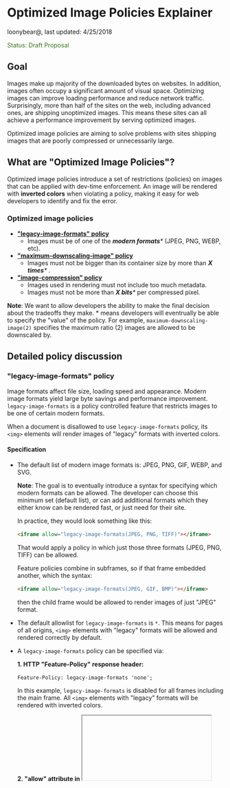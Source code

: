 # Optimized Image Policies Explainer

loonybear@, last updated: 4/25/2018

<span style="color:#38761d;">Status: Draft Proposal</span>


## Goal

Images make up majority of the downloaded bytes on websites. In addition, images often occupy a significant amount of visual space. Optimizing images can improve loading performance and reduce network traffic. Surprisingly, more than half of the sites on the web, including advanced ones, are shipping unoptimized images. This means these sites can all achieve a performance improvement by serving optimized images.

Optimized image policies are aiming to solve problems with sites shipping images that are poorly compressed or unnecessarily large.


## What are "Optimized Image Policies"?

Optimized image policies introduce a set of restrictions (policies) on images that can be applied with dev-time enforcement. An image will be rendered with **inverted colors** when violating a policy, making it easy for web developers to identify and fix the error.


### Optimized image policies

*   **["legacy-image-formats" policy](#legacy-image-formats)**
    *   Images must be of one of the _**modern formats***_ (JPEG, PNG, WEBP, etc).
*   **["maximum-downscaling-image" policy](#maximum-downscaling-image)**
    *   Images must not be bigger than its container size by more than _**X times***_ .
*   **["image-compression" policy](#image-compression)**
    *   Images used in rendering must not include too much metadata.
    *   Images must not be more than _**X bits***_ per compressed pixel.

**Note**: We want to allow developers the ability to make the final decision about the tradeoffs they make. * means developers will eventrually be able to specify the "value" of the policy. For example, `maximum-downscaling-image(2)` specifies the maximum ratio (2) images are allowed to be downscaled by.


## Detailed policy discussion

<a name="legacy-image-formats">

### "legacy-image-formats" policy

</a>

Image formats affect file size, loading speed and appearance. Modern image formats yield large byte savings and performance improvement. `legacy-image-formats` is a policy controlled feature that restricts images to be one of certain modern formats.

When a document is disallowed to use `legacy-image-formats` policy, its `<img>` elements will render images of "legacy" formats with inverted colors.


#### Specification

- The default list of modern image formats is: JPEG, PNG, GIF, WEBP, and SVG.

    **Note**: The goal is to eventually introduce a syntax for specifying which modern formats can be allowed. The developer can choose this minimum set (default list), or can add additional formats which they either know can be rendered fast, or just need for their site.

    In practice, they would look something like this:

    ```html
    <iframe allow="legacy-image-formats(JPEG, PNG, TIFF)"></iframe>
    ```
    That would apply a policy in which just those three formats (JPEG, PNG, TIFF) can be allowed.

    Feature policies combine in subframes, so if that frame embedded another, which the syntax:

    ```html
    <iframe allow="legacy-image-formats(JPEG, GIF, BMP)"></iframe>
    ```
    then the child frame would be allowed to render images of just "JPEG" format.

- The default allowlist for `legacy-image-formats` is `*`. This means for pages of all origins, `<img>` elements with "legacy" formats will be allowed and rendered correctly by default.

- A `legacy-image-formats` policy can be specified via:

    **1. HTTP "Feature-Policy" response header:**
    ```html
    Feature-Policy: legacy-image-formats 'none';
    ```
    In this example, `legacy-image-formats` is disabled for all frames including the main frame. All `<img>` elements with "legacy" formats will be rendered with inverted colors.

    **2. "allow" attribute in <iframe>:**
    ```html
    <iframe src="https://example.com" allow="legacy-image-formats 'self' https://foo.com;">
    ```
    In this example, `legacy-image-formats` is disabled everywhere except on the origin of the main document and on `https://foo.com`.


#### Example

<table>
  <tr align="center">
   <td width="400">Feature-Policy: legacy-image-formats 'none';</td>
   <td width="400">Feature-Policy: legacy-image-formats *;</td>
  </tr>
  <tr align="center">
   <td>
 <img src="resources/legacy-image-formats-disabled.png" width="80%"> 
   </td>
   <td>
 <img src="resources/legacy-image-formats-enabled.png" width="80%"> 
   </td>
  </tr>
  <tr align="center">
   <td colspan="2" >

```html
"example.com"
<img id="modern-formats" src="test.png">
<img id="legacy-formats" src="test.bmp">
```
   </td>
  </tr>
</table>

For an `<img>` element, if its `src` is one of the modern image formats, the image will be rendered correctly; otherwise the image will be rendered with inverted colors.
</br></br>

<a name="maximum-downscaling-image">

### "maximum-downscaling-image" policy

</a>

On a web page, the number of pixels of a container determines the resolution of an image served inside. It is unnecessary to use an image that is much larger than what the viewing device can actually render; for example, serving a desktop image to mobile contexts, or serving an image intended for high-pixel-density screens to a low-pixel-density device. This results in unnecessary network traffic and downloaded bytes. `maximum-downscaling-image` is a policy controlled feature that restricts images to be no more than X times bigger than the container size.

When a document is disallowed to use `maximum-downscaling-image` policy, its `<img>` elements that are more than X times larger than its container size will be rendered with inverted colors.


#### Specification

- The default downscaling ratio is 2.

    **Note**: The goal is to eventually introduce a syntax for specifying the maxmimum downscaling ratio to be allowed.

    In practice, they would look something like this:

    ```html
    <iframe allow="maximum-downscaling-image(4)"></iframe>
    ```
    That would apply a policy in which the maximum downscaling ratio allowed is set to 4.

    Feature policies combine in subframes, and the minimum value of the downscaling ratio will be applied, so if that frame embedded another, which the syntax:

    ```html
    <iframe allow="maximum-downscaling-image(5)"></iframe>
    ```
    then the child frame would be allowed to render images with maximum downscaling ratio of 4.

    If that frame embedded another child frame of the syntax:

    ```html
    <iframe allow="maximum-downscaling-image(3)"></iframe>
    ```
    then the other child frame would be allowed to render images with maximum downscaling ratio of 3.

- The default allowlist for `maximum-downscaling-image` is `*`. This means for pages of all origins,
`<img>` elements that are more than X times larger than its container size will be allowed and rendered correctly.

- A `maximum-downscaling-image` policy can be specified via:

    **1. HTTP "feature-policy" response header:**
    ```html
    Feature-Policy: maximum-downscaling-image 'none';
    ```
    In this example, `maximum-downscaling-image` is disabled for all frames including the main frame. All `<img>` elements that are more than X times larger than its container size will be rendered with inverted colors.

    **2. "allow" attribute in <iframe>:**
    ```html
    <iframe src="https://example.com" allow="maximum-downscaling-image 'self' https://foo.com;">
    ```
    In this example, "maximum-downscaling-image" is disabled everywhere except on the origin of the main document and on `https://foo.com`.


#### Examples

<table>
  <tr align="center">
   <td width="400">Feature-Policy: maximum-downscaling-image 'none';</td>
   <td width="400">Feature-Policy: maximum-downscaling-image *;</td>
  </tr>
  <tr align="center">
   <td>
<img src="resources/max-ds-img-disabled0.png" width="80%">
   </td>
   <td>
<img src="resources/max-ds-img-enabled0.png" width="80%">
   </td>
  </tr>
  <tr align="center">
   <td colspan="2" >

```html
"example0.com"
test.png: 150px X 150px
<img id="within-range" width="100" height="100" src="test.png">
<img id="over-width-and-height" width="50" height="50" src="test.png">
```
   </td>
  </tr>
</table>

For an `<img>` element, if neither the width or the height of the source image exceeds the number of pixels allowed by the policy in the container (by default, 2 times of its container's width of height), the image will be rendered correctly;  if both the width and the height of the source image exceed the limit, the image will be rendered with inverted colors.


<table>
  <tr align="center">
   <td width="400">Feature-Policy: maximum-downscaling-image 'none';</td>
   <td width="400">Feature-Policy: maximum-downscaling-image *;</td>
  </tr>
  <tr align="center">
   <td>
<img src="resources/max-ds-img-disabled1.png" width="80%">
   </td>
   <td>
<img src="resources/max-ds-img-enabled1.png" width="80%">
   </td>
  </tr>
  <tr align="center">
   <td colspan="2" >

```html
"example1.com"
test.png: 150px X 150px
<img id="within-range" width="100" height="100" src="test.png">
<img id="over-height" width="100" height="50" src="test.png">
```
   </td>
  </tr>
</table>

For an `<img>` element, if neither the width or the height of the source image exceeds the number of pixels allowed by the policy in the container (by default, 2 times of its container's width or height), the image will be rendered correctly; if the width the source image exceeds the limit, the image will be rendered with inverted colors.


<table>
  <tr align="center">
   <td width="400">Feature-Policy: maximum-downscaling-image 'none';</td>
   <td width="400">Feature-Policy: maximum-downscaling-image *;</td>
  </tr>
  <tr align="center">
   <td>
<img src="resources/max-ds-img-disabled2.png" width="80%">
   </td>
   <td>
<img src="resources/max-ds-img-enabled2.png" width="80%">
   </td>
  </tr>
  <tr align="center">
   <td colspan="2" >

```html
"example2.com"
test.png: 150px X 150px
<img id="within-range" width="100" height="100" src="test.png">
<img id="over-width" width="50" height="100" src="test.png">
```
   </td>
  </tr>
</table>

For an `<img>` element, if neither the width or the height of the source image exceeds the number of pixels allowed by the policy in the container (by default, 2 times of its container's width or height), the image will be rendered correctly; if the height the source image exceeds the limit, the image will be rendered with inverted colors.
</br></br>

<a name="image-compression">

### "image-compression" policy

</a>

When optimizing images, the file size should be kept as small as possible. The larger the download size is, the longer it takes a page to load. Stripping metadata, or using image compression, is a common way to optimize an image's file size. `image-compression` is a policy controlled feature that restricts images to have a file size (in terms of number of bytes) no more than X times bigger than the image size (width * height) on the web page.

When a document is disallowed to use `image-compression` policy, its `<img>` elements whose file sizes are too big will be rendered with inverted colors.


#### Specification

- The default compression ratio is tentatively 10.

    **Note**: We want to allow developers the ability to make the final decision about the tradeoffs they make. The goal is to eventually introduce a syntax for specifying their own ratio.

    In practice, they would look something like this:

    ```html
    <iframe allow="image-compression(12)"></iframe>
    ```
    That would apply a policy in which the maximum compression ratio allowed is set to 12.

    Feature policies combine in subframes, and the minimum value of the compression ratio will be applied, so if that frame embedded another, which the syntax:

    ```html
    <iframe allow="maximum-downscaling-image(15)"></iframe>
    ```
    then the child frame would be allowed to render images with maximum compression ratio of 12.

    If that frame embedded another child frame of the syntax:

    ```html
    <iframe allow="maximum-downscaling-image(9)"></iframe>
    ```
    then the other child frame would be allowed to render images with maximum compression ratio of 9.

- The default allowlist for `image-compression` is `*`. This means for pages of all origins, `<img>` elements whose file sizes exceeds the compression ratio will be allowed and rendered correctly.


- A `image-compression` policy can be specified via:

    **1. HTTP "feature-policy" response header:**
    ```html
    Feature-Policy: image-compression 'none';
    ```
    In this example, `image-compression` is disabled for all frames including the main frame. All `<img>` elements whose file sizes exceeds the compression ratio will be rendered with inverted colors.

    **2. "allow" attribute in <iframe>:**
    ```html
    <iframe src="https://example.com" allow="image-compression 'self' https://foo.com;">
    ```
    In this example, `image-compression` is disabled everywhere except on the origin of the main document and on `https://foo.com`.


#### Examples

<table>
  <tr align="center">
   <td width="400">Feature-Policy: image-compression 'none'; </td>
   <td width="400">Feature-Policy: image-compression *; </td>
  </tr>
  <tr align="center">
   <td>
 <img src="resources/image-compression-disabled.png" width="80%"> 
   </td>
   <td>
 <img src="resources/image-compression-enabled.png" width="80%"> 
   </td>
  </tr>
  <tr align="center">
   <td colspan="2" >

```html
"example.com"
<img id="normal-size" src="test.png">
<img id="oversized" src="test-oversized.png">
```
   </td>
  </tr>
</table>

For an `<img>` element, if its file size is within the compression limit, the image will be rendered correctly; otherwise the image will be rendered with inverted colors.

